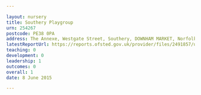 ```yaml
---

layout: nursery
title: Southery Playgroup
urn: 254267
postcode: PE38 0PA
address: The Annexe, Westgate Street, Southery, DOWNHAM MARKET, Norfolk, PE38 0PA
latestReportUrl: https://reports.ofsted.gov.uk/provider/files/2491857/urn/254267.pdf
teaching: 0
development: 0
leadership: 1
outcomes: 0
overall: 1
date: 8 June 2015

---
```

